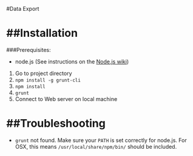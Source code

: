 #Data Export

##Installation
============

###Prerequisites:
- node.js (See instructions on the
  [Node.js wiki](https://github.com/joyent/node/wiki/Installing-Node.js-via-package-manager))

1. Go to project directory
2. `npm install -g grunt-cli`
3. `npm install`
4. `grunt`
5. Connect to Web server on local machine

##Troubleshooting
============
- `grunt` not found. Make sure your `PATH` is set correctly for
  node.js. For OSX, this means `/usr/local/share/npm/bin/` should be
  included.
